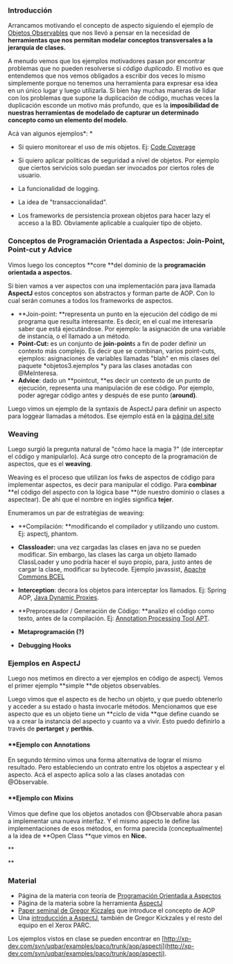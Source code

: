 ### []()Introducción

Arrancamos motivando el concepto de aspecto siguiendo el ejemplo de [Objetos Observables](conceptos-aop#TOC-Objetos-Observables) que nos llevó a pensar en la necesidad de **herramientas que nos permitan modelar conceptos transversales a la jerarquía de clases.** 


A menudo vemos que los ejemplos motivadores pasan por encontrar problemas que no pueden resolverse si *código duplicado.* El motivo es que entendemos que nos vemos obligados a escribir dos veces lo mismo simplemente porque no tenemos una herramienta para expresar esa idea en un único lugar y luego utilizarla. 
Si bien hay muchas maneras de lidiar con los problemas que supone la duplicación de código, muchas veces la duplicación esconde un motivo más profundo, que es la **imposibilidad de nuestras herramientas de modelado de capturar un determinado concepto como un elemento del modelo**.


Acá van algunos ejemplos*:
*
* Si quiero monitorear el uso de mis objetos. Ej: [Code Coverage](http://en.wikipedia.org/wiki/Code_coverage)

* Si quiero aplicar políticas de seguridad a nivel de objetos. Por ejemplo que ciertos servicios solo puedan ser invocados por ciertos roles de usuario.

* La funcionalidad de logging.

* La idea de "transaccionalidad".
* Los frameworks de persistencia proxean objetos para hacer lazy el acceso a la BD. Obviamente aplicable a cualquier tipo de objeto.

### []()Conceptos de Programación Orientada a Aspectos: Join-Point, Point-cut y Advice

Vimos luego los conceptos **core **del dominio de la **programación orientada a aspectos.**

Si bien vamos a ver aspectos con una implementación para java llamada **AspectJ** estos conceptos son abstractos y forman parte de AOP. Con lo cual serán comunes a todos los frameworks de aspectos.

* **Join-point: **representa un punto en la ejecución del código de mi programa que resulta interesante. Es decir, en el cual me interesaría saber que está ejecutándose. Por ejemplo: la asignación de una variable de instancia, o el llamado a un método.
* **Point-Cut:** es un conjunto de **join-point**s a fin de poder definir un contexto más complejo. Es decir que se combinan, varios point-cuts, ejemplos: asignaciones de variables llamadas "blah" en mis clases del paquete *objetos3.ejemplos *y para las clases anotadas con @MeInteresa.
* **Advice**: dado un **pointcut, **es decir un contexto de un punto de ejecución, representa una manipulación de ese código. Por ejemplo, poder agregar código antes y después de ese punto (**around)**.

Luego vimos un ejemplo de la syntaxis de AspectJ para definir un aspecto para loggear llamadas a métodos.
Ese ejemplo está en la [página del site](conceptos-aop)
### []()Weaving

Luego surgió la pregunta natural de "cómo hace la magia ?" (de interceptar el código y manipularlo).
Acá surge otro concepto de la programación de aspectos, que es el **weaving**.


Weaving es el proceso que utilizan los fwks de aspectos de código para implementar aspectos, es decir para manipular el código. Para **combinar** **el código del aspecto con la lógica base **(de nuestro dominio o clases a aspectear).
De ahí que el nombre en inglés significa **tejer**.


Enumeramos un par de estratégias de weaving:

* **Compilación: **modificando el compilador y utilizando uno custom. Ej: aspectj, phantom.
* **Classloader:** una vez cargadas las clases en java no se pueden modificar. Sin embargo, las clases las carga un objeto llamado ClassLoader y uno podría hacer el suyo propio, para, justo antes de cargar la clase, modificar su bytecode. Ejemplo javassist, [Apache Commons BCEL](http://commons.apache.org/bcel/)
* **Interception**: decora los objetos para interceptar los llamados. Ej: Spring AOP, [Java Dynamic Proxies](http://download.oracle.com/javase/1.3/docs/guide/reflection/proxy.html).
* **Preprocesador / Generación de Código: **analizo el código como texto, antes de la compilación. Ej: [Annotation Processing Tool APT](http://download.oracle.com/javase/1.5.0/docs/guide/apt/GettingStarted.html).
* **Metaprogramación (?)**

* **Debugging Hooks**


### []()Ejemplos en AspectJ

Luego nos metimos en directo a ver ejemplos en código de aspectj.
Vemos el primer ejemplo **simple **de objetos observables.


Luego vimos que el aspecto es de hecho un objeto, y que puedo obtenerlo y acceder a su estado o hasta invocarle métodos.
Mencionamos que ese aspecto que es un objeto tiene un **ciclo de vida **que define cuando se va a crear la instancia del aspecto y cuanto va a vivir. Esto puedo definirlo a través de **pertarget** y **perthis**. 


#### **[]()Ejemplo con Annotations

En segundo término vimos una forma alternativa de lograr el mismo resultado. Pero estableciendo un contrato entre los objetos a aspectear y el aspecto.
Acá el aspecto aplica solo a las clases anotadas con @Observable.
#### **[]()Ejemplo con Mixins

Vimos que define que los objetos anotados con @Observable ahora pasan a implementar una nueva interfaz.
Y el mismo aspecto le define las implementaciones de esos métodos, en forma parecida (conceptualmente) a la idea de **Open Class **que vimos en **Nice.**

**

**

### []()Material

* Página de la materia con teoría de [Programación Orientada a Aspectos](conceptos-aop)
* Página de la materia sobre la herramienta [AspectJ](te-aspectj)
* [Paper seminal de Gregor Kiczales](http://cseweb.ucsd.edu/~wgg/CSE218/aop-ecoop97.pdf) que introduce el concepto de AOP
* Una [introducción a AspectJ](http://www.dtic.mil/cgi-bin/GetTRDoc?AD=ADA417906), también de Gregor Kickzales y el resto del equipo en el Xerox PARC.


Los ejemplos vistos en clase se pueden encontrar en [http://xp-dev.com/svn/uqbar/examples/paco/trunk/aop/aspectj](http://xp-dev.com/svn/uqbar/examples/paco/trunk/aop/aspectj).